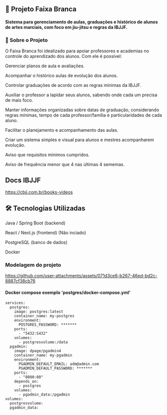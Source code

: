 
## 🥋 Projeto Faixa Branca

#### Sistema para gerenciamento de aulas, graduações e histórico de alunos de artes marciais, com foco em jiu-jitsu e regras da IBJJF.

### 📖 Sobre o Projeto

O Faixa Branca foi idealizado para apoiar professores e academias no controle do aprendizado dos alunos.
Com ele é possível:

Gerenciar planos de aula e avaliações.

Acompanhar o histórico aulas de evolução dos alunos.

Controlar graduações de acordo com as regras mínimas da IBJJF.

Auxiliar o professor a lapidar seus alunos, sabendo onde cada um precisa de mais foco.

Manter informações organizadas sobre datas de graduação, considerando regras mínimas, tempo de cada professor/família e particularidades de cada aluno.

Facilitar o planejamento e acompanhamento das aulas.

Criar um sistema simples e visual para alunos e mestres acompanharem evolução.

Aviso que requisitos mínimos  cumpridos. 

Aviso de frequência menor que 4 nas últimas 4 sememas.

## Docs IBJJF
 https://cbjj.com.br/books-videos

## 🛠️ Tecnologias Utilizadas

Java / Spring Boot (backend)

React / Next.js (frontend) (Não inciado)

PostgreSQL (banco de dados)

Docker 

### Modelagem do projeto

https://github.com/user-attachments/assets/071d3ce6-b267-46ed-bd2c-8887cf38cb76


#### Docker compose  exemplo  'postgres/docker-compose.yml'
```
services:
  postgres: 
    image: postgres:latest
    container_name: my-postgres
    environment:
      POSTGRES_PASSWORD: *******
    ports:
      - "5432:5432"
    volumes:
      - postgresvolume:/data
  pgadmin:
    image: dpage/pgadmin4
    container_name: my-pgadmin
    environment:
      PGADMIN_DEFAULT_EMAIL: adm@admin.com
      PGADMIN_DEFAULT_PASSWORD: *******
    ports:
      - "8080:80"
    depends_on:
      - postgres
    volumes:
      - pgadmin_data:/pgadmin
volumes:
  postgresvolume:
  pgadmin_data:
```





